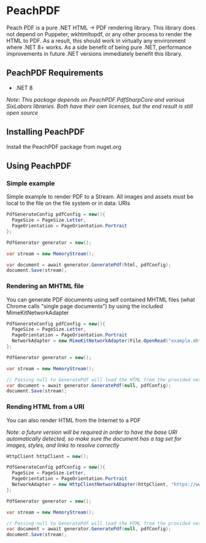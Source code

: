 # PeachPDF
Peach PDF is a pure .NET HTML -> PDF rendering library. This library does not depend on Puppeter, wkhtmltopdf, or any other process to render the HTML to PDF. As a result, this should work in virtually any environment where .NET 8+ works. As a side benefit of being pure .NET, performance improvements in future .NET versions immediately benefit this library. 

## PeachPDF Requirements

- .NET 8

_Note: This package depends on PeachPDF.PdfSharpCore and various SixLabors libraries. Both have their own licenses, but the end result is still open source_

## Installing PeachPDF

Install the PeachPDF package from nuget.org

## Using PeachPDF

### Simple example
Simple example to render PDF to a Stream. All images and assets must be local to the file on the file system or in data: URIs

```csharp
PdfGenerateConfig pdfConfig = new(){
  PageSize = PageSize.Letter,
  PageOrientation = PageOrientation.Portrait
};

PdfGenerator generator = new();

var stream = new MemoryStream();

var document = await generator.GeneratePdf(html, pdfConfig);
document.Save(stream);
```

### Rendering an MHTML file

You can generate PDF documents using self contained MHTML files (what Chrome calls "single page documents") by using the included MimeKitNetworkAdapter

```csharp
PdfGenerateConfig pdfConfig = new(){
  PageSize = PageSize.Letter,
  PageOrientation = PageOrientation.Portrait
  NetworkAdapter = new MimeKitNetworkAdapter(File.OpenRead("example.mhtml"))
};

PdfGenerator generator = new();

var stream = new MemoryStream();

// Passing null to GeneratePdf will load the HTML from the provided network adapter instance instead
var document = await generator.GeneratePdf(null, pdfConfig);
document.Save(stream);
```

### Rending HTML from a URI

You can also render HTML from the Internet to a PDF

_Note: a future version will be required in order to have the base URI automatically detected, so make sure the document has a <base href> tag set for images, styles, and links to resolve correctly_

```csharp
HttpClient httpClient = new();

PdfGenerateConfig pdfConfig = new(){
  PageSize = PageSize.Letter,
  PageOrientation = PageOrientation.Portrait
  NetworkAdapter = new HttpClientNetworkADapter(httpClient, "https://www.example.com")
};

PdfGenerator generator = new();

var stream = new MemoryStream();

// Passing null to GeneratePdf will load the HTML from the provided network adapter instance instead
var document = await generator.GeneratePdf(null, pdfConfig);
document.Save(stream);
```
